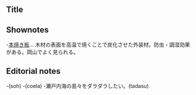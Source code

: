 
## Title

## Shownotes

-[本焼き板](https://ojkobo.co.jp/yakiita/)... 木材の表面を高温で焼くことで炭化させた外装材。防虫・調湿効果がある。岡山でよく見られる。


## Editorial notes
-(soh)
-(coela)
-瀬戸内海の島々をダラダラしたい。(tadasu)
